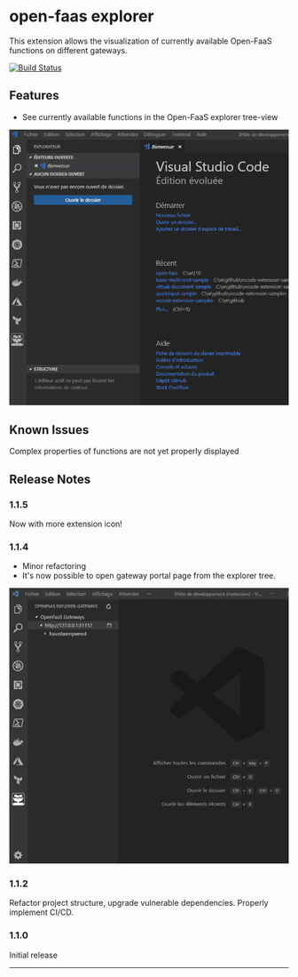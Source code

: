 # open-faas explorer

This extension allows the visualization of currently available Open-FaaS functions on different gateways.

[![Build Status](https://10lab.visualstudio.com/vscode-open-faas-explorer/_apis/build/status/efog.vscode-open-faas-explorer?branchName=master)](https://10lab.visualstudio.com/vscode-open-faas-explorer/_build/latest?definitionId=29&branchName=master)

## Features

- See currently available functions in the Open-FaaS explorer tree-view

![Main Feature](src/media/demo.gif)

## Known Issues

Complex properties of functions are not yet properly displayed

## Release Notes

### 1.1.5

Now with more extension icon!

### 1.1.4

- Minor refactoring
- It's now possible to open gateway portal page from the explorer tree.

![Open Gateway in Browser](src/media/demo2.gif)

### 1.1.2

Refactor project structure, upgrade vulnerable dependencies. Properly implement CI/CD.

### 1.1.0

Initial release

-----------------------------------------------------------------------------------------------------------
